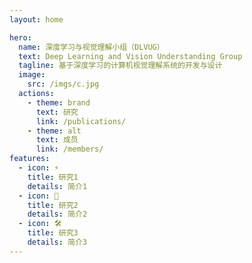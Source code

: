 ```yaml
---
layout: home

hero:
  name: 深度学习与视觉理解小组（DLVUG）
  text: Deep Learning and Vision Understanding Group
  tagline: 基于深度学习的计算机视觉理解系统的开发与设计
  image:
    src: /imgs/c.jpg
  actions:
    - theme: brand
      text: 研究
      link: /publications/
    - theme: alt
      text: 成员
      link: /members/
features:
  - icon: ⚡️
    title: 研究1
    details: 简介1
  - icon: 🖖
    title: 研究2
    details: 简介2
  - icon: 🛠️
    title: 研究3
    details: 简介3
---
```


